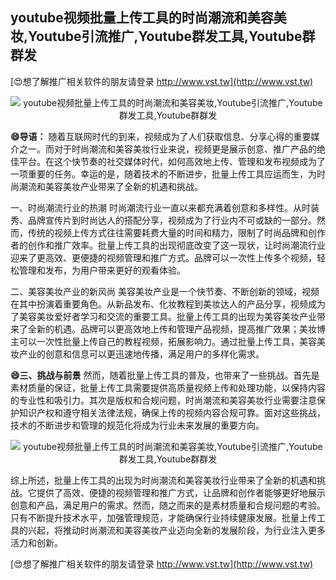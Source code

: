 ## **youtube视频批量上传工具的时尚潮流和美容美妆,Youtube引流推广,Youtube群发工具,Youtube群群发**

[😍想了解推广相关软件的朋友请登录 http://www.vst.tw](http://www.vst.tw)

 <center><img src="https://vst.tw/MP4/tuiguang/png/2.png" alt="youtube视频批量上传工具的时尚潮流和美容美妆,Youtube引流推广,Youtube群发工具,Youtube群群发"></center>

**😄导语：**
随着互联网时代的到来，视频成为了人们获取信息、分享心得的重要媒介之一。而对于时尚潮流和美容美妆行业来说，视频更是展示创意、推广产品的绝佳平台。在这个快节奏的社交媒体时代，如何高效地上传、管理和发布视频成为了一项重要的任务。幸运的是，随着技术的不断进步，批量上传工具应运而生，为时尚潮流和美容美妆产业带来了全新的机遇和挑战。

一、时尚潮流行业的热潮
时尚潮流行业一直以来都充满着创意和多样性。从时装秀、品牌宣传片到时尚达人的搭配分享，视频成为了行业内不可或缺的一部分。然而，传统的视频上传方式往往需要耗费大量的时间和精力，限制了时尚品牌和创作者的创作和推广效率。批量上传工具的出现彻底改变了这一现状，让时尚潮流行业迎来了更高效、更便捷的视频管理和推广方式。品牌可以一次性上传多个视频，轻松管理和发布，为用户带来更好的观看体验。

二、美容美妆产业的新风尚
美容美妆产业是一个快节奏、不断创新的领域，视频在其中扮演着重要角色。从新品发布、化妆教程到美妆达人的产品分享，视频成为了美容美妆爱好者学习和交流的重要工具。批量上传工具的出现为美容美妆产业带来了全新的机遇。品牌可以更高效地上传和管理产品视频，提高推广效果；美妆博主可以一次性批量上传自己的教程视频，拓展影响力。通过批量上传工具，美容美妆产业的创意和信息可以更迅速地传播，满足用户的多样化需求。

**😄三、挑战与前景**
然而，随着批量上传工具的普及，也带来了一些挑战。首先是素材质量的保证，批量上传工具需要提供高质量视频上传和处理功能，以保持内容的专业性和吸引力。其次是版权和合规问题，时尚潮流和美容美妆行业需要注意保护知识产权和遵守相关法律法规，确保上传的视频内容合规可靠。面对这些挑战，技术的不断进步和管理的规范化将成为行业未来发展的重要方向。

 <center><img src="https://vst.tw/MP4/tuiguang/png/7.png" alt="youtube视频批量上传工具的时尚潮流和美容美妆,Youtube引流推广,Youtube群发工具,Youtube群群发"></center>

综上所述，批量上传工具的出现为时尚潮流和美容美妆行业带来了全新的机遇和挑战。它提供了高效、便捷的视频管理和推广方式，让品牌和创作者能够更好地展示创意和产品，满足用户的需求。然而，随之而来的是素材质量和合规问题的考验。只有不断提升技术水平，加强管理规范，才能确保行业持续健康发展。批量上传工具的兴起，将推动时尚潮流和美容美妆产业迈向全新的发展阶段，为行业注入更多活力和创新。

[😍想了解推广相关软件的朋友请登录 http://www.vst.tw](http://www.vst.tw)



